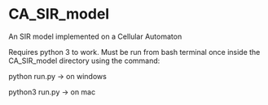 # CA_SIR_model
An SIR model implemented on a Cellular Automaton

Requires python 3 to work.
Must be run from bash terminal once inside the CA_SIR_model directory using the command:


python run.py  -> on windows 

python3 run.py  -> on mac
